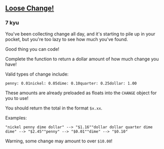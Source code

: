 <h2><a href=https://www.codewars.com/kata/57e1857d333d8e0f76002169/train/javascript target="_blank">Loose Change!</a></h2><h3>7 kyu</h3><p>You've been collecting change all day, and it's starting to pile up in your pocket, but you're too lazy to see how much you've found.</p><p>Good thing you can code!</p><p>Complete the function to return a dollar amount of how much change you have!</p><p>Valid types of change include:</p><pre><code>penny: 0.01nickel: 0.05dime: 0.10quarter: 0.25dollar: 1.00</code></pre><p>These amounts are already preloaded as floats into the <code>CHANGE</code> object for you to use!</p><p>You should return the total in the format <code>$x.xx</code>.</p><p>Examples:</p><pre><code class="language-python"><span class="cm-string">"nickel penny dime dollar"</span> <span class="cm-operator">-</span><span class="cm-operator">-</span><span class="cm-operator">&gt;</span> <span class="cm-string">"$1.16"</span><span class="cm-string">"dollar dollar quarter dime dime"</span> <span class="cm-operator">-</span><span class="cm-operator">-</span><span class="cm-operator">&gt;</span> <span class="cm-string">"$2.45"</span><span class="cm-string">"penny"</span> <span class="cm-operator">-</span><span class="cm-operator">-</span><span class="cm-operator">&gt;</span> <span class="cm-string">"$0.01"</span><span class="cm-string">"dime"</span> <span class="cm-operator">-</span><span class="cm-operator">-</span><span class="cm-operator">&gt;</span> <span class="cm-string">"$0.10"</span></code></pre><p>Warning, some change may amount to over <code>$10.00</code>!</p>